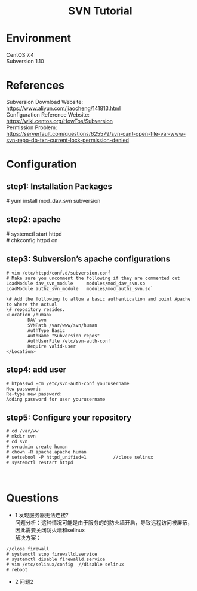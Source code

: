 # <center>SVN Tutorial</center>
#	Environment  
CentOS 7.4  
Subversion 1.10  
#	References  
Subversion Download Website:   
https://www.aliyun.com/jiaocheng/141813.html  
Configuration Reference Website:   
https://wiki.centos.org/HowTos/Subversion  
Permission Problem:  
https://serverfault.com/questions/625579/svn-cant-open-file-var-www-svn-repo-db-txn-current-lock-permission-denied  

# Configuration  
## step1: Installation Packages  
\# yum install mod_dav_svn subversion  

## step2: apache  
\# systemctl start httpd  
\# chkconfig httpd on

## step3: Subversion’s apache configurations
```
# vim /etc/httpd/conf.d/subversion.conf
# Make sure you uncomment the following if they are commented out    
LoadModule dav_svn_module     modules/mod_dav_svn.so
LoadModule authz_svn_module   modules/mod_authz_svn.so`

\# Add the following to allow a basic authentication and point Apache to where the actual
\# repository resides.  
<Location /human>  
        DAV svn  
        SVNPath /var/www/svn/human  
        AuthType Basic  
        AuthName "Subversion repos"  
        AuthUserFile /etc/svn-auth-conf  
        Require valid-user    
</Location>
```
## step4: add user
```
# htpasswd -cm /etc/svn-auth-conf yourusername
New password:
Re-type new password:
Adding password for user yourusername
```

## step5: Configure your repository  
```
# cd /var/ww
# mkdir svn
# cd svn
# svnadmin create human
# chown -R apache.apache human
# setsebool -P httpd_unified=1			//close selinux
# systemctl restart httpd
```
 
# Questions
* 1	发现服务器无法连接?  
问题分析：这种情况可能是由于服务的的防火墙开启，导致远程访问被屏蔽，因此需要关闭防火墙和selinux  
解决方案：  
```
//close firewall
# systemctl stop firewalld.service  
# systemctl disable firewalld.service  
# vim /etc/selinux/config  //disable selinux  
# reboot
```

* 2 问题2  
 




